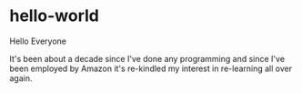 # hello-world

Hello Everyone

It's been about a decade since I've done any programming and since I've been employed by Amazon it's re-kindled my interest in re-learning all over again. 
